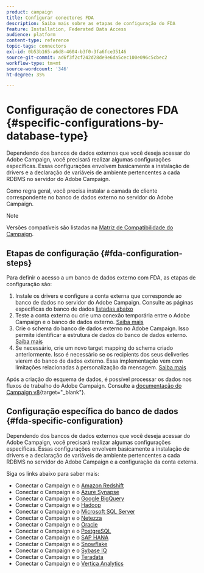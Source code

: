 ```yaml
---
product: campaign
title: Configurar conectores FDA
description: Saiba mais sobre as etapas de configuração do FDA
feature: Installation, Federated Data Access
audience: platform
content-type: reference
topic-tags: connectors
exl-id: 0b53b165-a6d8-4604-b3f0-3fa6fce35146
source-git-commit: ad6f3f2cf242d28de9e6da5cec100e096c5cbec2
workflow-type: tm+mt
source-wordcount: '346'
ht-degree: 35%

---
```


# Configuração de conectores FDA {#specific-configurations-by-database-type}



Dependendo dos bancos de dados externos que você deseja acessar do Adobe Campaign, você precisará realizar algumas configurações específicas. Essas configurações envolvem basicamente a instalação de drivers e a declaração de variáveis de ambiente pertencentes a cada RDBMS no servidor do Adobe Campaign.

Como regra geral, você precisa instalar a camada de cliente correspondente no banco de dados externo no servidor do Adobe Campaign.

>[!NOTE]
>
>Versões compatíveis são listadas na [Matriz de Compatibilidade do Campaign](../../rn/using/compatibility-matrix.md#FederatedDataAccessFDA).
>

## Etapas de configuração {#fda-configuration-steps}

Para definir o acesso a um banco de dados externo com FDA, as etapas de configuração são:

1. Instale os drivers e configure a conta externa que corresponde ao banco de dados no servidor do Adobe Campaign. Consulte as páginas específicas do banco de dados [listadas abaixo](#fda-specific-configuration)
1. Teste a conta externa ou crie uma conexão temporária entre o Adobe Campaign e o banco de dados externo. [Saiba mais](../../installation/using/connecting-to-database.md)
1. Crie o schema do banco de dados externo no Adobe Campaign. Isso permite identificar a estrutura de dados do banco de dados externo. [Saiba mais](../../installation/using/creating-data-schema.md)
1. Se necessário, crie um novo target mapping do schema criado anteriormente. Isso é necessário se os recipients dos seus deliveries vierem do banco de dados externo. Essa implementação vem com limitações relacionadas à personalização da mensagem. [Saiba mais](../../installation/using/defining-data-mapping.md)

Após a criação do esquema de dados, é possível processar os dados nos fluxos de trabalho do Adobe Campaign. Consulte a [documentação do Campaign v8](https://experienceleague.adobe.com/docs/campaign/automation/campaign-optimization/campaign-typologies.html?lang=pt-BR){target="_blank"}.

## Configuração específica do banco de dados {#fda-specific-configuration}

Dependendo dos bancos de dados externos que você deseja acessar do Adobe Campaign, você precisará realizar algumas configurações específicas. Essas configurações envolvem basicamente a instalação de drivers e a declaração de variáveis de ambiente pertencentes a cada RDBMS no servidor do Adobe Campaign e a configuração da conta externa.

Siga os links abaixo para saber mais:

* Conectar o Campaign e o [Amazon Redshift](../../installation/using/configure-fda-redshift.md)
* Conectar o Campaign e o [Azure Synapse](../../installation/using/configure-fda-synapse.md)
* Conectar o Campaign e o [Google BigQuery](../../installation/using/configure-fda-google-big-query.md)
* Conectar o Campaign e o [Hadoop](../../installation/using/configure-fda-hadoop.md)
* Conectar o Campaign e o [Microsoft SQL Server](../../installation/using/configure-fda-sql.md)
* Conectar o Campaign e o [Netezza](../../installation/using/configure-fda-netezza.md)
* Conectar o Campaign e o [Oracle](../../installation/using/configure-fda-oracle.md)
* Conectar o Campaign e o [PostgreSQL](../../installation/using/configure-fda-postgresql.md)
* Conectar o Campaign e o [SAP HANA](../../installation/using/configure-fda-sap-hana.md)
* Conectar o Campaign e o [Snowflake](../../installation/using/configure-fda-snowflake.md)
* Conectar o Campaign e o [Sybase IQ](../../installation/using/configure-fda-sybase.md)
* Conectar o Campaign e o [Teradata](../../installation/using/configure-fda-teradata.md)
* Conectar o Campaign e o [Vertica Analytics](../../installation/using/configure-fda-vertica.md)
